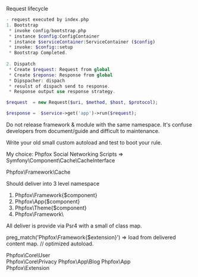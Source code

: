 
Request lifecycle

```php
- request executed by index.php
1. Bootstrap
 * invoke config/bootstrap.php
 * instance $config:ConfigContainer
 * instance $serviceContainer:ServiceContainer ($config)
 * invoke: $config::setup
 * Bootstrap Completed.
 
2. Dispatch
 * Create $request: Request from global
 * Create $reponse: Response from global
 * Dipspacher: dispach
 * resulst of dispach send to response.
 * Response output use response strategy.
```



```php
$request  = new Request($uri, $method, $host, $protocol);

$response =  $service->get('app')->run($request);
```

Do not release framework & module with the same namespace.
It's confuse developers from document/guide and difficult to maintenance.

Write your old small custom autoload and test to boot your rule.

My choice: Phpfox Social Networking Scripts
=> Symfony\Component\Cache\CacheInterface

Phpfox\Framework\Cache

Should deliver into 3 level namespace

1. Phpfox\Framework\{$component}
2. Phpfox\App\{$component}
3. Phpfox\Theme\{$component}
4. Phpfox\Framework\

All deliver is provide via Psr4 with a small of class map.

preg_match('Phpfox\Framework\{$extension}')
=> load from delivered content map.
// optimized autoload.


Phpfox\Core\User\
Phpfox\Core\Privacy
Phpfox\App\Blog
Phpfox\App\
Phpfox\Extension